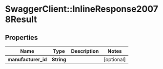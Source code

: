 # SwaggerClient::InlineResponse20078Result

## Properties
Name | Type | Description | Notes
------------ | ------------- | ------------- | -------------
**manufacturer_id** | **String** |  | [optional] 



